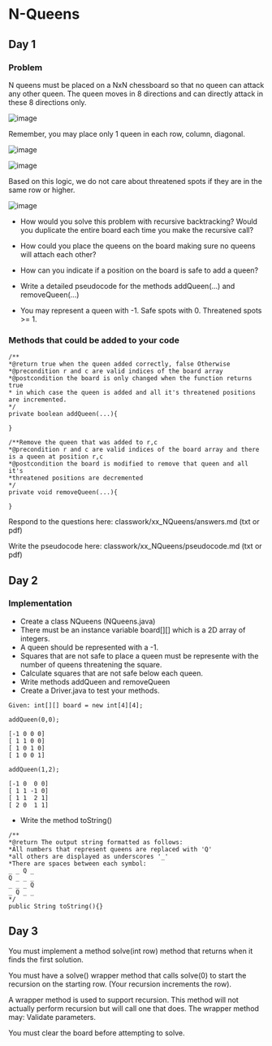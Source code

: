 # N-Queens

## Day 1

### Problem

N queens must be placed on a NxN chessboard so that no queen can attack any other queen. The queen moves in 8 directions and can directly attack in these 8 directions only.

![image](https://github.com/novillo-cs/apcsa_material/assets/123229891/f37a7fa2-6f40-4017-98ae-753b6fd3b7ae)

Remember, you may place only 1 queen in each row, column, diagonal. 

![image](https://github.com/novillo-cs/apcsa_material/assets/123229891/4608d6e6-560f-4fe4-9323-164502db8947)

![image](https://github.com/novillo-cs/apcsa_material/assets/123229891/ef5a1717-a71d-4fcd-9416-6d1f01e97b4a)

Based on this logic, we do not care about threatened spots if they are in the same row or higher.

![image](https://github.com/novillo-cs/apcsa_material/assets/123229891/79779889-cf66-4c87-9ed5-a583af093769)

- How would you solve this problem with recursive backtracking? Would you duplicate the entire board each time you make the recursive call?

- How could you place the queens on the board making sure no queens will attach each other?

- How can you indicate if a position on the board is safe to add a queen?

- Write a detailed pseudocode for the methods addQueen(...) and removeQueen(...)

- You may represent a queen with -1. Safe spots with 0. Threatened spots >= 1.

### Methods that could be added to your code

```
/**
*@return true when the queen added correctly, false Otherwise
*@precondition r and c are valid indices of the board array
*@postcondition the board is only changed when the function returns true
* in which case the queen is added and all it's threatened positions are incremented.
*/
private boolean addQueen(...){

}

/**Remove the queen that was added to r,c
*@precondition r and c are valid indices of the board array and there is a queen at position r,c
*@postcondition the board is modified to remove that queen and all it's
*threatened positions are decremented
*/
private void removeQueen(...){

}
```

Respond to the questions here: classwork/xx_NQueens/answers.md (txt or pdf)

Write the pseudocode here:  classwork/xx_NQueens/pseudocode.md (txt or pdf)


## Day 2

### Implementation

- Create a class NQueens (NQueens.java)
- There must be an instance variable board[][] which is a 2D array of integers.
- A queen should be represented with a -1.
- Squares that are not safe to place a queen must be represente with the number of queens threatening the square.
- Calculate squares that are not safe below each queen.
- Write methods addQueen and removeQueen
- Create a Driver.java to test your methods.

```
Given: int[][] board = new int[4][4];

addQueen(0,0);

[-1 0 0 0]
[ 1 1 0 0]
[ 1 0 1 0]
[ 1 0 0 1]

```


```
addQueen(1,2);

[-1 0  0 0]
[ 1 1 -1 0]
[ 1 1  2 1]
[ 2 0  1 1]

```

- Write the method toString()

```
/**
*@return The output string formatted as follows:
*All numbers that represent queens are replaced with 'Q'
*all others are displayed as underscores '_'
*There are spaces between each symbol:
_ _ Q _
Q _ _ _
_ _ _ Q
_ Q _ _
*/
public String toString(){}
```

## Day 3

You must implement a method solve(int row) method that returns when it finds the first solution.

You must have a solve() wrapper method that calls solve(0) to start the recursion on the starting row. (Your recursion increments the row).

A wrapper method is used to support recursion. This method will not actually perform recursion but will call one that does. The wrapper method may: Validate parameters.

You must clear the board before attempting to solve.
